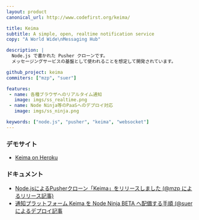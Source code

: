 ```yaml
---
layout: product
canonical_url: http://www.codefirst.org/keima/

title: Keima
subtitle: A simple, open, realtime notification service
copy: "A World Wide\nMessaging Hub"

description: |
  Node.js で書かれた Pusher クローンです。
  メッセージングサービスの基盤として使われることを想定して開発されています。

github_project: keima
commiters: ["mzp", "suer"]

features:
 - name: 各種ブラウザへのリアルタイム通知
   image: imgs/ss_realtime.png
 - name: Node Ninja等のPaaSへのデプロイ対応
   image: imgs/ss_ninja.png

keywords: ["node.js", "pusher", "keima", "websocket"]
---
```


### デモサイト

 * [Keima on Heroku](http://keima.herokuapp.com)

### ドキュメント

 * [Node.jsによるPusherクローン「Keima」をリリースしました (@mzp によるリリース記事)](http://mzp.hatenablog.com/entry/2012/08/11/144834)
 * [通知プラットフォーム Keima を Node Ninja BETA へ配備する手順 (@suer によるデプロイ記事](http://d.hatena.ne.jp/suer/20120827/1346022710)
